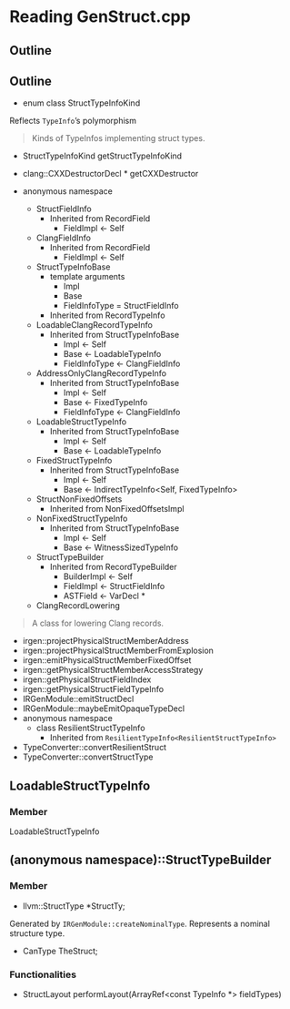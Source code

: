 # Reading GenStruct.cpp

## Outline

## Outline

- enum class StructTypeInfoKind

Reflects `TypeInfo`’s polymorphism
>Kinds of TypeInfos implementing struct types.


- StructTypeInfoKind getStructTypeInfoKind
- clang::CXXDestructorDecl * getCXXDestructor

- anonymous namespace
	- StructFieldInfo
		- Inherited from RecordField
			- FieldImpl <- Self
	- ClangFieldInfo
		- Inherited from RecordField
			- FieldImpl <- Self
	- StructTypeInfoBase
		- template arguments
			- Impl
			- Base
			- FieldInfoType = StructFieldInfo
		- Inherited from RecordTypeInfo
	- LoadableClangRecordTypeInfo
		- Inherited from StructTypeInfoBase
			- Impl <- Self
			- Base <- LoadableTypeInfo
			- FieldInfoType <- ClangFieldInfo
	- AddressOnlyClangRecordTypeInfo
		- Inherited from StructTypeInfoBase
			- Impl <- Self
			- Base <- FixedTypeInfo
			- FieldInfoType <- ClangFieldInfo
	- LoadableStructTypeInfo
		- Inherited from StructTypeInfoBase
			- Impl <- Self
			- Base <- LoadableTypeInfo
	- FixedStructTypeInfo
		- Inherited from StructTypeInfoBase
			- Impl <- Self
			- Base <- IndirectTypeInfo<Self, FixedTypeInfo>
	- StructNonFixedOffsets
		- Inherited from NonFixedOffsetsImpl
	- NonFixedStructTypeInfo
		- Inherited from StructTypeInfoBase
			- Impl <- Self
			- Base <- WitnessSizedTypeInfo<Self>
	- StructTypeBuilder
		- Inherited from RecordTypeBuilder
			- BuilderImpl <- Self
			- FieldImpl <- StructFieldInfo
			- ASTField <- VarDecl *
	- ClangRecordLowering
>A class for lowering Clang records.

- irgen::projectPhysicalStructMemberAddress
- irgen::projectPhysicalStructMemberFromExplosion
- irgen::emitPhysicalStructMemberFixedOffset
- irgen::getPhysicalStructMemberAccessStrategy
- irgen::getPhysicalStructFieldIndex
- irgen::getPhysicalStructFieldTypeInfo
- IRGenModule::emitStructDecl
- IRGenModule::maybeEmitOpaqueTypeDecl
- anonymous namespace
	- class ResilientStructTypeInfo
		- Inherited from `ResilientTypeInfo<ResilientStructTypeInfo>`
- TypeConverter::convertResilientStruct
- TypeConverter::convertStructType

## LoadableStructTypeInfo

### Member

LoadableStructTypeInfo

## (anonymous namespace)::StructTypeBuilder

### Member

- llvm::StructType *StructTy;

Generated by `IRGenModule::createNominalType`. Represents a nominal structure type.

- CanType TheStruct;

### Functionalities

- StructLayout performLayout(ArrayRef<const TypeInfo *> fieldTypes)

